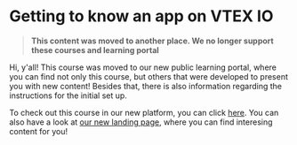 # Getting to know an app on VTEX IO

> **This content was moved to another place. We no longer support these courses and learning portal**

Hi, y'all! This course was moved to our new public learning portal, where you can find not only this course, but others that were developed to present you with new content! Besides that, there is also information regarding the instructions for the initial set up.

To check out this course in our new platform, you can click [here](https://developers.vtex.com/learning/docs/course-store-block-lang-en). You can also have a look at [our new landing page](https://developers.vtex.com/learning), where you can find interesing content for you!
